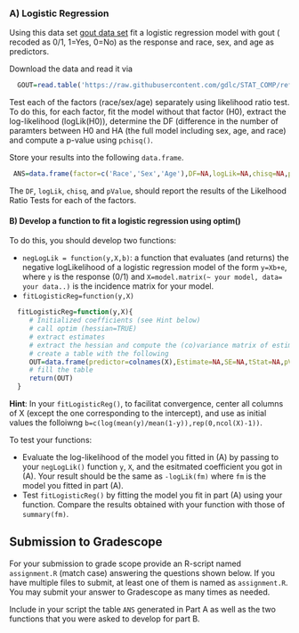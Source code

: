 ### A) Logistic Regression

Using this data set [gout data set](https://github.com/gdlc/STAT_COMP/tree/master/DATA) fit a logistic regression model with gout ( recoded as 0/1, 1=Yes, 0=No) as the response and race, sex, and age as predictors.

Download the data and read it via

```r
  GOUT=read.table('https://raw.githubusercontent.com/gdlc/STAT_COMP/refs/heads/master/DATA/goutData.txt',header=TRUE)
```

Test each of the factors (race/sex/age) separately using likelihood ratio test. To do this, for each factor, fit the model without that factor (H0), extract the log-likelihood (logLik(H0)), determine the DF (difference in the number of paramters between H0 and HA (the full model including sex, age, and race) and compute a p-value using `pchisq()`.

Store your results into the following `data.frame`.

```r
 ANS=data.frame(factor=c('Race','Sex','Age'),DF=NA,logLik=NA,chisq=NA,pValue=NA)
```

The `DF`, `logLik`, `chisq`, and `pValue`, should report the results of the Likelhood Ratio Tests for each of the factors. 



#### B) Develop a function to fit a logistic regression using optim()

To do this, you should develop two functions:

- `negLogLik = function(y,X,b)`: a function that evaluates (and returns) the negative logLikelihood of a logistic regression model of the form `y=Xb+e`, where `y` is the response (0/1) and `X=model.matrix(~ your model, data= your data..)` is the incidence matrix for your model.
- `fitLogisticReg=function(y,X)`

```r
  fitLogisticReg=function(y,X){
     # Initialized coefficients (see Hint below)
     # call optim (hessian=TRUE)
     # extract estimates
     # extract the hessian and compute the (co)variance matrix of estimates
     # create a table with the following
     OUT=data.frame(predictor=colnames(X),Estimate=NA,SE=NA,tStat=NA,pValue=NA)
     # fill the table
     return(OUT)
  } 
```

**Hint**: In your `fitLogisticReg()`, to facilitat convergence, center all columns of X (except the one corresponding to the intercept), and use as initial values the folloiwng `b=c(log(mean(y)/mean(1-y)),rep(0,ncol(X)-1))`.

To test your functions:

  - Evaluate the log-likelihood of the model you fitted in (A) by passing to your `negLogLik()` function `y`, `X`, and the esitmated coefficient you got in (A). Your result should be the same as `-logLik(fm)` where `fm` is the model you fitted in part (A).
  - Test `fitLogisticReg()` by fitting the model you fit in part (A) using your function. Compare the results obtained with your function with those of `summary(fm)`.


## Submission to Gradescope

For your submission to grade scope provide an R-script named `assignment.R` (match case) answering the questions shown below. If you have multiple files to submit, at least one of them is named as `assignment.R`.  You may submit your answer to Gradescope as many times as needed.

Include in your script the table `ANS` generated in Part A as well as the two functions that you were asked to develop for part B.
